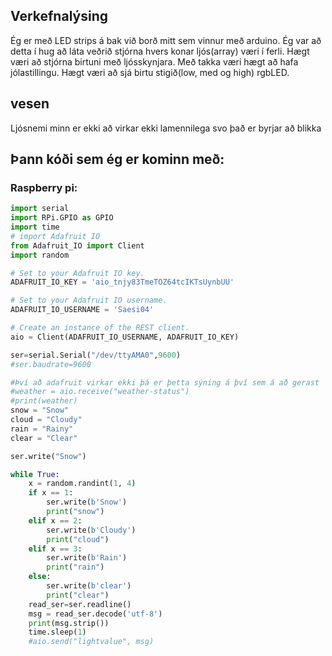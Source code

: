 ## Verkefnalýsing

Ég er með LED strips á bak við borð mitt sem vinnur með arduino. Ég var að detta í hug að láta veðrið stjórna hvers konar ljós(array) væri í ferli.
Hægt væri að stjórna birtuni með ljósskynjara. Með takka væri hægt að hafa jólastillingu. Hægt væri að sjá birtu stigið(low, med og high) rgbLED.

## vesen
Ljósnemi minn er ekki að virkar ekki lamennilega svo það er byrjar að blikka

## Þann kóði sem ég er kominn með:
### Raspberry pi:
``` python
import serial
import RPi.GPIO as GPIO
import time
# import Adafruit IO
from Adafruit_IO import Client
import random

# Set to your Adafruit IO key.
ADAFRUIT_IO_KEY = 'aio_tnjy83TmeTOZ64tcIKTsUynbUU'

# Set to your Adafruit IO username.
ADAFRUIT_IO_USERNAME = 'Saesi04'

# Create an instance of the REST client.
aio = Client(ADAFRUIT_IO_USERNAME, ADAFRUIT_IO_KEY)

ser=serial.Serial("/dev/ttyAMA0",9600)
#ser.baudrate=9600

#Því að adafruit virkar ekki þá er þetta sýning á því sem á að gerast
#weather = aio.receive("weather-status")
#print(weather)
snow = "Snow"
cloud = "Cloudy"
rain = "Rainy"
clear = "Clear"

ser.write("Snow")

while True:
    x = random.randint(1, 4)
    if x == 1:
        ser.write(b'Snow')
        print("snow")
    elif x == 2:
        ser.write(b'Cloudy')
        print("cloud")
    elif x == 3:
        ser.write(b'Rain')
        print("rain")
    else:
        ser.write(b'clear')
        print("clear")
    read_ser=ser.readline()
    msg = read_ser.decode('utf-8')
    print(msg.strip())
    time.sleep(1)
    #aio.send("lightvalue", msg)
```

